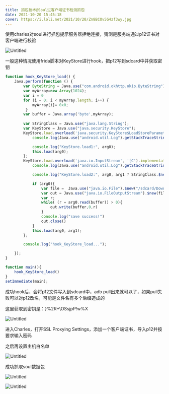 ```yaml
---
title: 抓包技术@Soul过客户端证书检测抓包
date: 2021-10-20 15:45:18
cover: https://i.loli.net/2021/10/20/Zn8BCOv5G4zf3wy.jpg
---
```


使用charles对soul进行抓包提示服务器拒绝连接，猜测是服务端通过p12证书对客户端进行校验 

![Untitled](https://i.loli.net/2021/10/20/tDvJ7XKrYCh1Hwu.png)

一般这种情况使用frida脚本对KeyStore进行hook，把p12写到sdcard中并获取密钥

```jsx
function hook_KeyStore_load() {
    Java.perform(function () {
        var ByteString = Java.use("com.android.okhttp.okio.ByteString");
        var myArray=new Array(1024);
        var i = 0
        for (i = 0; i < myArray.length; i++) {
            myArray[i]= 0x0;
         }
        var buffer = Java.array('byte',myArray);
        
        var StringClass = Java.use("java.lang.String");
        var KeyStore = Java.use("java.security.KeyStore");
        KeyStore.load.overload('java.security.KeyStore$LoadStoreParameter').implementation = function (arg0) {
            console.log(Java.use("android.util.Log").getStackTraceString(Java.use("java.lang.Throwable").$new()));

            console.log("KeyStore.load1:", arg0);
            this.load(arg0);
        };
        KeyStore.load.overload('java.io.InputStream', '[C').implementation = function (arg0, arg1) {
            console.log(Java.use("android.util.Log").getStackTraceString(Java.use("java.lang.Throwable").$new()));

            console.log("KeyStore.load2:", arg0, arg1 ? StringClass.$new(arg1) : null);

            if (arg0){
                var file =  Java.use("java.io.File").$new("/sdcard/Download/"+ String(arg0)+".p12");
                var out = Java.use("java.io.FileOutputStream").$new(file);
                var r;
                while( (r = arg0.read(buffer)) > 0){
                    out.write(buffer,0,r)
                }
                console.log("save success!")
                out.close()
            }
            this.load(arg0, arg1);
        };

        console.log("hook_KeyStore_load...");

    });
}

function main(){
    hook_KeyStore_load()    
}
setImmediate(main);
```

成功hook后，会将p12文件写入到sdcard中，adb pull出来就可以了，如果pull失败可以对p12改名，可能是文件名有多个后缀造成的

这里获取到密钥是：}%2R+\OSsjpP!w%X

![Untitled](https://i.loli.net/2021/10/20/SWZEcYnIhD7XFpd.png)

进入Charles，打开SSL Proxying Settings，添加一个客户端证书，导入p12并按要求输入密码

之后再设置主机白名单

![Untitled](https://i.loli.net/2021/10/20/ymnVWHKPJhSt2i1.png)

成功抓取soul数据包

![Untitled](https://i.loli.net/2021/10/20/KiRnWfM7cLtVm6C.png)

![Untitled](https://i.loli.net/2021/10/20/zHeOjyfxQgqVmXL.png)
